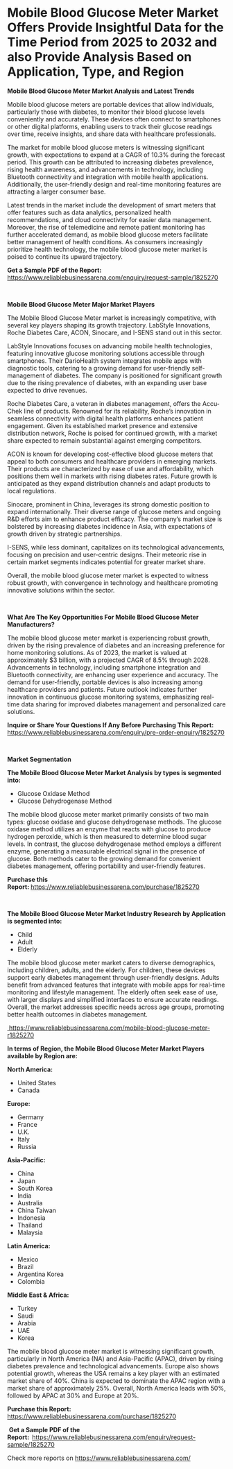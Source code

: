<p><h1>Mobile Blood Glucose Meter Market Offers Provide Insightful Data for the Time Period from 2025 to 2032 and also Provide Analysis Based on Application, Type, and Region</h1></p><p><strong>Mobile Blood Glucose Meter Market Analysis and Latest Trends</strong></p>
<p><p>Mobile blood glucose meters are portable devices that allow individuals, particularly those with diabetes, to monitor their blood glucose levels conveniently and accurately. These devices often connect to smartphones or other digital platforms, enabling users to track their glucose readings over time, receive insights, and share data with healthcare professionals.</p><p>The market for mobile blood glucose meters is witnessing significant growth, with expectations to expand at a CAGR of 10.3% during the forecast period. This growth can be attributed to increasing diabetes prevalence, rising health awareness, and advancements in technology, including Bluetooth connectivity and integration with mobile health applications. Additionally, the user-friendly design and real-time monitoring features are attracting a larger consumer base.</p><p>Latest trends in the market include the development of smart meters that offer features such as data analytics, personalized health recommendations, and cloud connectivity for easier data management. Moreover, the rise of telemedicine and remote patient monitoring has further accelerated demand, as mobile blood glucose meters facilitate better management of health conditions. As consumers increasingly prioritize health technology, the mobile blood glucose meter market is poised to continue its upward trajectory.</p></p>
<p><strong>Get a Sample PDF of the Report:&nbsp;</strong> <a href="https://www.reliablebusinessarena.com/enquiry/request-sample/1825270?utm_campaign=2987&utm_medium=2&utm_source=Github&utm_content=ia&utm_term=03032025&utm_id=mobile-blood-glucose-meter">https://www.reliablebusinessarena.com/enquiry/request-sample/1825270</a></p>
<p>&nbsp;</p>
<p><strong>Mobile Blood Glucose Meter Major Market Players</strong></p>
<p><p>The Mobile Blood Glucose Meter market is increasingly competitive, with several key players shaping its growth trajectory. LabStyle Innovations, Roche Diabetes Care, ACON, Sinocare, and I-SENS stand out in this sector.</p><p>LabStyle Innovations focuses on advancing mobile health technologies, featuring innovative glucose monitoring solutions accessible through smartphones. Their DarioHealth system integrates mobile apps with diagnostic tools, catering to a growing demand for user-friendly self-management of diabetes. The company is positioned for significant growth due to the rising prevalence of diabetes, with an expanding user base expected to drive revenues.</p><p>Roche Diabetes Care, a veteran in diabetes management, offers the Accu-Chek line of products. Renowned for its reliability, Roche’s innovation in seamless connectivity with digital health platforms enhances patient engagement. Given its established market presence and extensive distribution network, Roche is poised for continued growth, with a market share expected to remain substantial against emerging competitors.</p><p>ACON is known for developing cost-effective blood glucose meters that appeal to both consumers and healthcare providers in emerging markets. Their products are characterized by ease of use and affordability, which positions them well in markets with rising diabetes rates. Future growth is anticipated as they expand distribution channels and adapt products to local regulations.</p><p>Sinocare, prominent in China, leverages its strong domestic position to expand internationally. Their diverse range of glucose meters and ongoing R&D efforts aim to enhance product efficacy. The company’s market size is bolstered by increasing diabetes incidence in Asia, with expectations of growth driven by strategic partnerships.</p><p>I-SENS, while less dominant, capitalizes on its technological advancements, focusing on precision and user-centric designs. Their meteoric rise in certain market segments indicates potential for greater market share.</p><p>Overall, the mobile blood glucose meter market is expected to witness robust growth, with convergence in technology and healthcare promoting innovative solutions within the sector.</p></p>
<p>&nbsp;</p>
<p><strong>What Are The Key Opportunities For Mobile Blood Glucose Meter Manufacturers?</strong></p>
<p><p>The mobile blood glucose meter market is experiencing robust growth, driven by the rising prevalence of diabetes and an increasing preference for home monitoring solutions. As of 2023, the market is valued at approximately $3 billion, with a projected CAGR of 8.5% through 2028. Advancements in technology, including smartphone integration and Bluetooth connectivity, are enhancing user experience and accuracy. The demand for user-friendly, portable devices is also increasing among healthcare providers and patients. Future outlook indicates further innovation in continuous glucose monitoring systems, emphasizing real-time data sharing for improved diabetes management and personalized care solutions.</p></p>
<p><strong>Inquire or Share Your Questions If Any Before Purchasing This Report:</strong> <a href="https://www.reliablebusinessarena.com/enquiry/pre-order-enquiry/1825270?utm_campaign=2987&utm_medium=2&utm_source=Github&utm_content=ia&utm_term=03032025&utm_id=mobile-blood-glucose-meter">https://www.reliablebusinessarena.com/enquiry/pre-order-enquiry/1825270</a></p>
<p>&nbsp;</p>
<p><strong>Market Segmentation</strong></p>
<p><strong>The Mobile Blood Glucose Meter Market Analysis by types is segmented into:</strong></p>
<p><ul><li>Glucose Oxidase Method</li><li>Glucose Dehydrogenase Method</li></ul></p>
<p><p>The mobile blood glucose meter market primarily consists of two main types: glucose oxidase and glucose dehydrogenase methods. The glucose oxidase method utilizes an enzyme that reacts with glucose to produce hydrogen peroxide, which is then measured to determine blood sugar levels. In contrast, the glucose dehydrogenase method employs a different enzyme, generating a measurable electrical signal in the presence of glucose. Both methods cater to the growing demand for convenient diabetes management, offering portability and user-friendly features.</p></p>
<p><strong>Purchase this Report:&nbsp;</strong><a href="https://www.reliablebusinessarena.com/purchase/1825270?utm_campaign=2987&utm_medium=2&utm_source=Github&utm_content=ia&utm_term=03032025&utm_id=mobile-blood-glucose-meter">https://www.reliablebusinessarena.com/purchase/1825270</a></p>
<p>&nbsp;</p>
<p><strong>The Mobile Blood Glucose Meter Market Industry Research by Application is segmented into:</strong></p>
<p><ul><li>Child</li><li>Adult</li><li>Elderly</li></ul></p>
<p><p>The mobile blood glucose meter market caters to diverse demographics, including children, adults, and the elderly. For children, these devices support early diabetes management through user-friendly designs. Adults benefit from advanced features that integrate with mobile apps for real-time monitoring and lifestyle management. The elderly often seek ease of use, with larger displays and simplified interfaces to ensure accurate readings. Overall, the market addresses specific needs across age groups, promoting better health outcomes in diabetes management.</p></p>
<p><a href="https://www.reliablebusinessarena.com/mobile-blood-glucose-meter-r1825270?utm_campaign=2987&utm_medium=2&utm_source=Github&utm_content=ia&utm_term=03032025&utm_id=mobile-blood-glucose-meter">&nbsp;https://www.reliablebusinessarena.com/mobile-blood-glucose-meter-r1825270</a></p>
<p><strong>In terms of Region, the Mobile Blood Glucose Meter Market Players available by Region are:</strong></p>
<p>
    <p> <strong> North America: </strong>
        <ul>
            <li>United States</li>
            <li>Canada</li>
        </ul>
        </p> 
    <p> <strong> Europe: </strong>
        <ul>
            <li>Germany</li>
            <li>France</li>
            <li>U.K.</li>
            <li>Italy</li>
            <li>Russia</li>
        </ul>
        </p> 
    <p> <strong> Asia-Pacific: </strong>
        <ul>
            <li>China</li>
            <li>Japan</li>
            <li>South Korea</li>
            <li>India</li>
            <li>Australia</li>
            <li>China Taiwan</li>
            <li>Indonesia</li>
            <li>Thailand</li>
            <li>Malaysia</li>
        </ul>
        </p> 
    <p> <strong> Latin America: </strong>
        <ul>
            <li>Mexico</li>
            <li>Brazil</li>
            <li>Argentina Korea</li>
            <li>Colombia</li>
        </ul>
        </p> 
    <p> <strong> Middle East & Africa: </strong>
        <ul>
            <li>Turkey</li>
            <li>Saudi</li>
            <li>Arabia</li>
            <li>UAE</li>
            <li>Korea</li>
        </ul>
    </p>
    </p>
<p><p>The mobile blood glucose meter market is witnessing significant growth, particularly in North America (NA) and Asia-Pacific (APAC), driven by rising diabetes prevalence and technological advancements. Europe also shows potential growth, whereas the USA remains a key player with an estimated market share of 40%. China is expected to dominate the APAC region with a market share of approximately 25%. Overall, North America leads with 50%, followed by APAC at 30% and Europe at 20%.</p></p>
<p><strong>Purchase this Report: </strong><a href="https://www.reliablebusinessarena.com/purchase/1825270?utm_campaign=2987&utm_medium=2&utm_source=Github&utm_content=ia&utm_term=03032025&utm_id=mobile-blood-glucose-meter">https://www.reliablebusinessarena.com/purchase/1825270</a></p>
<p>&nbsp;<strong>Get a Sample PDF of the Report:&nbsp;&nbsp;</strong><a href="https://www.reliablebusinessarena.com/enquiry/request-sample/1825270?utm_campaign=2987&utm_medium=2&utm_source=Github&utm_content=ia&utm_term=03032025&utm_id=mobile-blood-glucose-meter">https://www.reliablebusinessarena.com/enquiry/request-sample/1825270</a></p>
<p><strong></strong></p>
<p>Check more reports on <a href="https://www.reliablebusinessarena.com/?utm_campaign=2987&utm_medium=2&utm_source=Github&utm_content=ia&utm_term=03032025&utm_id=mobile-blood-glucose-meter">https://www.reliablebusinessarena.com/</a></p>